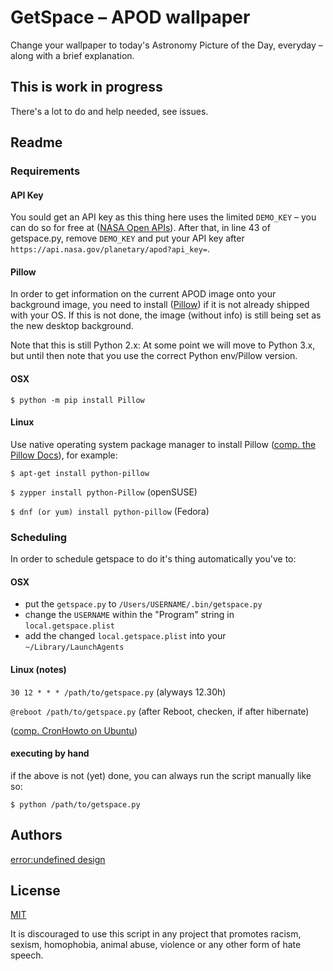 # GetSpace – APOD wallpaper
Change your wallpaper to today's Astronomy Picture of the Day, everyday – along with a brief explanation.

## This is work in progress

There's a lot to do and help needed, see issues.

## Readme

### Requirements

#### API Key

You sould get an API key as this thing here uses the limited ```DEMO_KEY``` – you can do so for free at ([NASA Open APIs](https://api.nasa.gov/index.html#apply-for-an-api-key)). After that, in line 43 of getspace.py, remove ```DEMO_KEY``` and put your API key after ```https://api.nasa.gov/planetary/apod?api_key=```.

#### Pillow

In order to get information on the current APOD image onto your background image, you need to install ([Pillow](https://python-pillow.org/)) if it is not already shipped with your OS. If this is not done, the image (without info) is still being set as the new desktop background.

Note that this is still Python 2.x: At some point we will move to Python 3.x, but until then note that you use the correct Python env/Pillow version.

#### OSX

```$ python -m pip install Pillow```

#### Linux

Use native operating system package manager to install Pillow ([comp. the Pillow Docs](http://pillow.readthedocs.io/en/latest/installation.html#linux-installation)), for example:

```$ apt-get install python-pillow```

```$ zypper install python-Pillow``` (openSUSE)

```$ dnf (or yum) install python-pillow``` (Fedora)

### Scheduling
In order to schedule getspace to do it's thing automatically you've to:

#### OSX

- put the ```getspace.py``` to ```/Users/USERNAME/.bin/getspace.py```
- change the ```USERNAME``` within the "Program" string in ```local.getspace.plist```
- add the changed ```local.getspace.plist``` into your ```~/Library/LaunchAgents```

#### Linux (notes)

```30 12 * * * /path/to/getspace.py``` (alyways 12.30h)

```@reboot /path/to/getspace.py``` (after Reboot, checken, if after hibernate)

([comp. CronHowto on Ubuntu](https://help.ubuntu.com/community/CronHowto))

#### executing by hand

if the above is not (yet) done, you can always run the script manually like so:

```$ python /path/to/getspace.py```

## Authors
[error:undefined design](http://error-undefined.de/)

## License

[MIT](https://opensource.org/licenses/MIT)

It is discouraged to use this script in any project that promotes racism, sexism, homophobia, animal abuse, violence or any other form of hate speech.